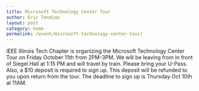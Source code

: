 ```yaml
---
title: Microsoft Technology Center Tour
author: Eric Tendian
layout: post
category: home
permalink: /event/microsoft-technology-center-tour/
---
```


IEEE Illinois Tech Chapter is organizing the Microsoft Technology Center Tour on Friday October 11th from 2PM-3PM. We will be leaving from in front of Siegel Hall at 1:15 PM and will travel by train. Please bring your U-Pass. Also, a $10 deposit is required to sign up. This deposit will be refunded to you upon return from the tour. The deadline to sign up is Thursday Oct 10th at 11AM.
